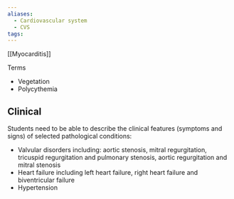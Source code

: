 ```yaml
---
aliases:
  - Cardiovascular system
  - CVS
tags:
---
```



[[Myocarditis]]


Terms
- Vegetation
- Polycythemia


## Clinical
Students need to be able to describe the clinical features (symptoms and signs) of selected pathological conditions:
- Valvular disorders including: aortic stenosis, mitral regurgitation, tricuspid regurgitation and pulmonary stenosis, aortic regurgitation and mitral stenosis
- Heart failure including left heart failure, right heart failure and biventricular failure
- Hypertension